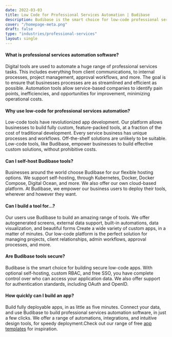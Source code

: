 ```yaml
---
date: 2022-03-03
title: Low Code for Professional Services Automation | Budibase
description: Budibase is the smart choice for low-code professional services automation. Our open-source platform is the fast, cost-effective way to digitize admin processes.
cover: "/homepage-meta.png"
draft: false
type: "industries/professional-services"
layout: single
---
```


#### What is professional services automation software?
Digital tools are used to automate a huge range of professional services tasks. This includes everything from client communications, to internal processes, project management, approval workflows, and more. The goal is to ensure that businesses processes are as streamlined and efficient as possible. Automation tools allow service-based companies to identify pain points, inefficiencies, and opportunities for improvement, minimizing operational costs.

#### Why use low-code for professional services automation?
Low-code tools have revolutionized app development. Our platform allows businesses to build fully custom, feature-packed tools, at a fraction of the cost of traditional development. Every service business has unique processes and workflows. Off-the-shelf solutions are unlikely to be suitable. Low-code tools, like Budibase, empower businesses to build effective custom solutions, without prohibitive costs.

#### Can I self-host Budibase tools?
Businesses around the world choose Budibase for our flexible hosting options. We support self-hosting, through Kubernetes, Docker, Docker Compose, Digital Ocean, and more. We also offer our own cloud-based platform. At Budibase, we empower our business users to deploy their tools, wherever and however they want.

#### Can I build a tool for…?
Our users use Budibase to build an amazing range of tools. We offer autogenerated screens, external data support, built-in automations, data visualization, and beautiful forms Create a wide variety of custom apps, in a matter of minutes. Our low-code platform is the perfect solution for managing projects, client relationships, admin workflows, approval processes, and more.

#### Are Budibase tools secure?
Budibase is the smart choice for building secure low-code apps. With optional self-hosting, custom RBAC, and free SSO, you have complete control over who can access your application data. We also offer support for authentication standards, including OAuth and OpenID.

#### How quickly can I build an app?
Build fully deployable apps, in as little as five minutes. Connect your data, and use Budibase to build professional services automation software, in just a few clicks. We offer a range of automations, integrations, and intuitive design tools, for speedy deployment.Check out our range of free [app templates](https://budibase.com/templates) for inspiration.
